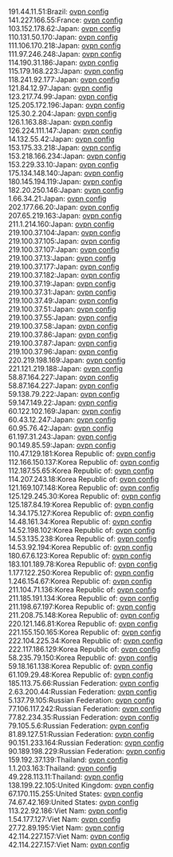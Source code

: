 191.44.11.51:Brazil: [ovpn config](vpn/191_44_11_51.ovpn)  
141.227.166.55:France: [ovpn config](vpn/141_227_166_55.ovpn)  
103.152.178.62:Japan: [ovpn config](vpn/103_152_178_62.ovpn)  
110.131.50.170:Japan: [ovpn config](vpn/110_131_50_170.ovpn)  
111.106.170.218:Japan: [ovpn config](vpn/111_106_170_218.ovpn)  
111.97.246.248:Japan: [ovpn config](vpn/111_97_246_248.ovpn)  
114.190.31.186:Japan: [ovpn config](vpn/114_190_31_186.ovpn)  
115.179.168.223:Japan: [ovpn config](vpn/115_179_168_223.ovpn)  
118.241.92.177:Japan: [ovpn config](vpn/118_241_92_177.ovpn)  
121.84.12.97:Japan: [ovpn config](vpn/121_84_12_97.ovpn)  
123.217.74.99:Japan: [ovpn config](vpn/123_217_74_99.ovpn)  
125.205.172.196:Japan: [ovpn config](vpn/125_205_172_196.ovpn)  
125.30.2.204:Japan: [ovpn config](vpn/125_30_2_204.ovpn)  
126.1.163.88:Japan: [ovpn config](vpn/126_1_163_88.ovpn)  
126.224.111.147:Japan: [ovpn config](vpn/126_224_111_147.ovpn)  
14.132.55.42:Japan: [ovpn config](vpn/14_132_55_42.ovpn)  
153.175.33.218:Japan: [ovpn config](vpn/153_175_33_218.ovpn)  
153.218.166.234:Japan: [ovpn config](vpn/153_218_166_234.ovpn)  
153.229.33.10:Japan: [ovpn config](vpn/153_229_33_10.ovpn)  
175.134.148.140:Japan: [ovpn config](vpn/175_134_148_140.ovpn)  
180.145.194.119:Japan: [ovpn config](vpn/180_145_194_119.ovpn)  
182.20.250.146:Japan: [ovpn config](vpn/182_20_250_146.ovpn)  
1.66.34.21:Japan: [ovpn config](vpn/1_66_34_21.ovpn)  
202.177.66.20:Japan: [ovpn config](vpn/202_177_66_20.ovpn)  
207.65.219.163:Japan: [ovpn config](vpn/207_65_219_163.ovpn)  
211.1.214.160:Japan: [ovpn config](vpn/211_1_214_160.ovpn)  
219.100.37.104:Japan: [ovpn config](vpn/219_100_37_104.ovpn)  
219.100.37.105:Japan: [ovpn config](vpn/219_100_37_105.ovpn)  
219.100.37.107:Japan: [ovpn config](vpn/219_100_37_107.ovpn)  
219.100.37.13:Japan: [ovpn config](vpn/219_100_37_13.ovpn)  
219.100.37.177:Japan: [ovpn config](vpn/219_100_37_177.ovpn)  
219.100.37.182:Japan: [ovpn config](vpn/219_100_37_182.ovpn)  
219.100.37.19:Japan: [ovpn config](vpn/219_100_37_19.ovpn)  
219.100.37.31:Japan: [ovpn config](vpn/219_100_37_31.ovpn)  
219.100.37.49:Japan: [ovpn config](vpn/219_100_37_49.ovpn)  
219.100.37.51:Japan: [ovpn config](vpn/219_100_37_51.ovpn)  
219.100.37.55:Japan: [ovpn config](vpn/219_100_37_55.ovpn)  
219.100.37.58:Japan: [ovpn config](vpn/219_100_37_58.ovpn)  
219.100.37.86:Japan: [ovpn config](vpn/219_100_37_86.ovpn)  
219.100.37.87:Japan: [ovpn config](vpn/219_100_37_87.ovpn)  
219.100.37.96:Japan: [ovpn config](vpn/219_100_37_96.ovpn)  
220.219.198.169:Japan: [ovpn config](vpn/220_219_198_169.ovpn)  
221.121.219.188:Japan: [ovpn config](vpn/221_121_219_188.ovpn)  
58.87.164.227:Japan: [ovpn config](vpn/58_87_164_227.ovpn)  
58.87.164.227:Japan: [ovpn config](vpn/58_87_164_227.ovpn)  
59.138.79.222:Japan: [ovpn config](vpn/59_138_79_222.ovpn)  
59.147.149.22:Japan: [ovpn config](vpn/59_147_149_22.ovpn)  
60.122.102.169:Japan: [ovpn config](vpn/60_122_102_169.ovpn)  
60.43.12.247:Japan: [ovpn config](vpn/60_43_12_247.ovpn)  
60.95.76.42:Japan: [ovpn config](vpn/60_95_76_42.ovpn)  
61.197.31.243:Japan: [ovpn config](vpn/61_197_31_243.ovpn)  
90.149.85.59:Japan: [ovpn config](vpn/90_149_85_59.ovpn)  
110.47.129.181:Korea Republic of: [ovpn config](vpn/110_47_129_181.ovpn)  
112.166.150.137:Korea Republic of: [ovpn config](vpn/112_166_150_137.ovpn)  
112.187.55.65:Korea Republic of: [ovpn config](vpn/112_187_55_65.ovpn)  
114.207.243.18:Korea Republic of: [ovpn config](vpn/114_207_243_18.ovpn)  
121.169.107.148:Korea Republic of: [ovpn config](vpn/121_169_107_148.ovpn)  
125.129.245.30:Korea Republic of: [ovpn config](vpn/125_129_245_30.ovpn)  
125.187.84.19:Korea Republic of: [ovpn config](vpn/125_187_84_19.ovpn)  
14.34.175.127:Korea Republic of: [ovpn config](vpn/14_34_175_127.ovpn)  
14.48.161.34:Korea Republic of: [ovpn config](vpn/14_48_161_34.ovpn)  
14.52.198.102:Korea Republic of: [ovpn config](vpn/14_52_198_102.ovpn)  
14.53.135.238:Korea Republic of: [ovpn config](vpn/14_53_135_238.ovpn)  
14.53.92.194:Korea Republic of: [ovpn config](vpn/14_53_92_194.ovpn)  
180.67.6.123:Korea Republic of: [ovpn config](vpn/180_67_6_123.ovpn)  
183.101.189.78:Korea Republic of: [ovpn config](vpn/183_101_189_78.ovpn)  
1.177.122.250:Korea Republic of: [ovpn config](vpn/1_177_122_250.ovpn)  
1.246.154.67:Korea Republic of: [ovpn config](vpn/1_246_154_67.ovpn)  
211.104.71.136:Korea Republic of: [ovpn config](vpn/211_104_71_136.ovpn)  
211.185.191.134:Korea Republic of: [ovpn config](vpn/211_185_191_134.ovpn)  
211.198.67.197:Korea Republic of: [ovpn config](vpn/211_198_67_197.ovpn)  
211.208.75.148:Korea Republic of: [ovpn config](vpn/211_208_75_148.ovpn)  
220.121.146.81:Korea Republic of: [ovpn config](vpn/220_121_146_81.ovpn)  
221.155.150.165:Korea Republic of: [ovpn config](vpn/221_155_150_165.ovpn)  
222.104.225.34:Korea Republic of: [ovpn config](vpn/222_104_225_34.ovpn)  
222.117.186.129:Korea Republic of: [ovpn config](vpn/222_117_186_129.ovpn)  
58.235.79.150:Korea Republic of: [ovpn config](vpn/58_235_79_150.ovpn)  
59.18.161.138:Korea Republic of: [ovpn config](vpn/59_18_161_138.ovpn)  
61.109.29.48:Korea Republic of: [ovpn config](vpn/61_109_29_48.ovpn)  
185.113.75.66:Russian Federation: [ovpn config](vpn/185_113_75_66.ovpn)  
2.63.200.44:Russian Federation: [ovpn config](vpn/2_63_200_44.ovpn)  
5.137.79.105:Russian Federation: [ovpn config](vpn/5_137_79_105.ovpn)  
77.106.117.242:Russian Federation: [ovpn config](vpn/77_106_117_242.ovpn)  
77.82.234.35:Russian Federation: [ovpn config](vpn/77_82_234_35.ovpn)  
79.105.5.6:Russian Federation: [ovpn config](vpn/79_105_5_6.ovpn)  
81.89.127.51:Russian Federation: [ovpn config](vpn/81_89_127_51.ovpn)  
90.151.233.164:Russian Federation: [ovpn config](vpn/90_151_233_164.ovpn)  
90.189.198.229:Russian Federation: [ovpn config](vpn/90_189_198_229.ovpn)  
159.192.37.139:Thailand: [ovpn config](vpn/159_192_37_139.ovpn)  
1.1.203.163:Thailand: [ovpn config](vpn/1_1_203_163.ovpn)  
49.228.113.11:Thailand: [ovpn config](vpn/49_228_113_11.ovpn)  
138.199.22.105:United Kingdom: [ovpn config](vpn/138_199_22_105.ovpn)  
67.170.115.255:United States: [ovpn config](vpn/67_170_115_255.ovpn)  
74.67.42.169:United States: [ovpn config](vpn/74_67_42_169.ovpn)  
113.22.92.186:Viet Nam: [ovpn config](vpn/113_22_92_186.ovpn)  
1.54.177.127:Viet Nam: [ovpn config](vpn/1_54_177_127.ovpn)  
27.72.89.195:Viet Nam: [ovpn config](vpn/27_72_89_195.ovpn)  
42.114.227.157:Viet Nam: [ovpn config](vpn/42_114_227_157.ovpn)  
42.114.227.157:Viet Nam: [ovpn config](vpn/42_114_227_157.ovpn)  
